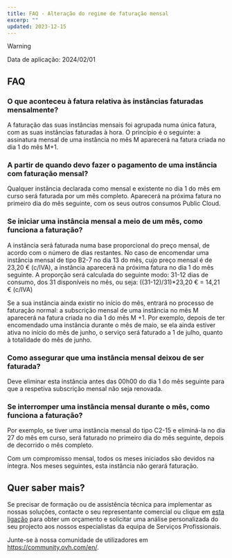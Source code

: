 ```yaml
---
title: FAQ - Alteração do regime de faturação mensal
excerp: ""
updated: 2023-12-15
---
```


> [!warning]
>
> Data de aplicação: 2024/02/01

## FAQ

### O que aconteceu à fatura relativa às instâncias faturadas mensalmente?

A faturação das suas instâncias mensais foi agrupada numa única fatura, com as suas instâncias faturadas à hora. O princípio é o seguinte: a assinatura mensal de uma instância no mês M aparecerá na fatura criada no dia 1 do mês M+1.

### A partir de quando devo fazer o pagamento de uma instância com faturação mensal?

Qualquer instância declarada como mensal e existente no dia 1 do mês em curso será faturada por um mês completo. Aparecerá na próxima fatura no primeiro dia do mês seguinte, com os seus outros consumos Public Cloud.

### Se iniciar uma instância mensal a meio de um mês, como funciona a faturação?

A instância será faturada numa base proporcional do preço mensal, de acordo com o número de dias restantes. No caso de encomendar uma instância mensal de tipo B2-7 no dia 13 do mês, cujo preço mensal é de 23,20 € (c/IVA), a instância aparecerá na próxima fatura no dia 1 do mês seguinte. A proporção será calculada do seguinte modo: 31-12 dias de consumo, dos 31 disponíveis no mês, ou seja: ((31-12)/31)*23,20 € = 14,21 € (c/IVA)

Se a sua instância ainda existir no início do mês, entrará no processo de faturação normal: a subscrição mensal de uma instância no mês M aparecerá na fatura criada no dia 1 do mês M +1. Por exemplo, depois de ter encomendado uma instância durante o mês de maio, se ela ainda estiver ativa no início do mês de junho, o serviço será faturado a 1 de julho, quanto à totalidade do mês de junho.

### Como assegurar que uma instância mensal deixou de ser faturada?

Deve eliminar esta instância antes das 00h00 do dia 1 do mês seguinte para que a respetiva subscrição mensal não seja renovada. 

### Se interromper uma instância mensal durante o mês, como funciona a faturação?

Por exemplo, se tiver uma instância mensal do tipo C2-15 e eliminá-la no dia 27 do mês em curso, será faturado no primeiro dia do mês seguinte, depois de decorrido o mês completo.

Com um compromisso mensal, todos os meses iniciados são devidos na íntegra. Nos meses seguintes, esta instância não gerará faturação.

## Quer saber mais? <a name="go-further"></a>

Se precisar de formação ou de assistência técnica para implementar as nossas soluções, contacte o seu representante comercial ou clique em [esta ligação](https://www.ovhcloud.com/pt/professional-services/) para obter um orçamento e solicitar uma análise personalizada do seu projecto aos nossos especialistas da equipa de Serviços Profissionais.

Junte-se à nossa comunidade de utilizadores em <https://community.ovh.com/en/>.
